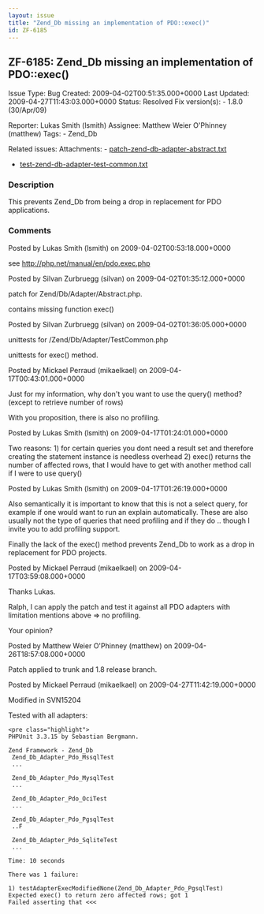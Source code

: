 ```yaml
---
layout: issue
title: "Zend_Db missing an implementation of PDO::exec()"
id: ZF-6185
---
```


ZF-6185: Zend\_Db missing an implementation of PDO::exec()
----------------------------------------------------------

 Issue Type: Bug Created: 2009-04-02T00:51:35.000+0000 Last Updated: 2009-04-27T11:43:03.000+0000 Status: Resolved Fix version(s): - 1.8.0 (30/Apr/09)
 
 Reporter:  Lukas Smith (lsmith)  Assignee:  Matthew Weier O'Phinney (matthew)  Tags: - Zend\_Db
 
 Related issues: 
 Attachments: - [patch-zend-db-adapter-abstract.txt](/issues/secure/attachment/11851/patch-zend-db-adapter-abstract.txt)
- [test-zend-db-adapter-test-common.txt](/issues/secure/attachment/11852/test-zend-db-adapter-test-common.txt)
 
### Description

This prevents Zend\_Db from being a drop in replacement for PDO applications.

 

 

### Comments

Posted by Lukas Smith (lsmith) on 2009-04-02T00:53:18.000+0000

see <http://php.net/manual/en/pdo.exec.php>

 

 

Posted by Silvan Zurbruegg (silvan) on 2009-04-02T01:35:12.000+0000

patch for Zend/Db/Adapter/Abstract.php.

contains missing function exec()

 

 

Posted by Silvan Zurbruegg (silvan) on 2009-04-02T01:36:05.000+0000

unittests for /Zend/Db/Adapter/TestCommon.php

unittests for exec() method.

 

 

Posted by Mickael Perraud (mikaelkael) on 2009-04-17T00:43:01.000+0000

Just for my information, why don't you want to use the query() method? (except to retrieve number of rows)

With you proposition, there is also no profiling.

 

 

Posted by Lukas Smith (lsmith) on 2009-04-17T01:24:01.000+0000

Two reasons: 1) for certain queries you dont need a result set and therefore creating the statement instance is needless overhead 2) exec() returns the number of affected rows, that I would have to get with another method call if I were to use query()

 

 

Posted by Lukas Smith (lsmith) on 2009-04-17T01:26:19.000+0000

Also semantically it is important to know that this is not a select query, for example if one would want to run an explain automatically. These are also usually not the type of queries that need profiling and if they do .. though I invite you to add profiling support.

Finally the lack of the exec() method prevents Zend\_Db to work as a drop in replacement for PDO projects.

 

 

Posted by Mickael Perraud (mikaelkael) on 2009-04-17T03:59:08.000+0000

Thanks Lukas.

Ralph, I can apply the patch and test it against all PDO adapters with limitation mentions above => no profiling.

Your opinion?

 

 

Posted by Matthew Weier O'Phinney (matthew) on 2009-04-26T18:57:08.000+0000

Patch applied to trunk and 1.8 release branch.

 

 

Posted by Mickael Perraud (mikaelkael) on 2009-04-27T11:42:19.000+0000

Modified in SVN15204

Tested with all adapters:

 
    <pre class="highlight">
    PHPUnit 3.3.15 by Sebastian Bergmann.
    
    Zend Framework - Zend_Db
     Zend_Db_Adapter_Pdo_MssqlTest
     ...
    
     Zend_Db_Adapter_Pdo_MysqlTest
     ...
    
     Zend_Db_Adapter_Pdo_OciTest
     ...
    
     Zend_Db_Adapter_Pdo_PgsqlTest
     ..F
    
     Zend_Db_Adapter_Pdo_SqliteTest
     ...
    
    Time: 10 seconds
    
    There was 1 failure:
    
    1) testAdapterExecModifiedNone(Zend_Db_Adapter_Pdo_PgsqlTest)
    Expected exec() to return zero affected rows; got 1
    Failed asserting that <<<

 

 